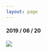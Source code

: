 ```yaml
---
layout: page
---
```


#### 2019 / 06 / 20

![]({{site.baseurl}}/images/ms01_2019_06_20_orthomosaic.png)
